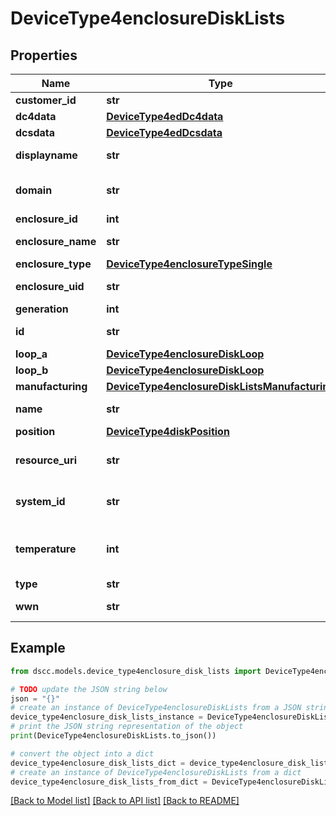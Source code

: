 # DeviceType4enclosureDiskLists


## Properties

Name | Type | Description | Notes
------------ | ------------- | ------------- | -------------
**customer_id** | **str** | customerId | [optional] 
**dc4data** | [**DeviceType4edDc4data**](DeviceType4edDc4data.md) |  | [optional] 
**dcsdata** | [**DeviceType4edDcsdata**](DeviceType4edDcsdata.md) |  | [optional] 
**displayname** | **str** | Enclosure Display name | [optional] 
**domain** | **str** | Domain that the resource belongs to | [optional] 
**enclosure_id** | **int** |  | [optional] 
**enclosure_name** | **str** | Name of the enclosure | [optional] 
**enclosure_type** | [**DeviceType4enclosureTypeSingle**](DeviceType4enclosureTypeSingle.md) |  | [optional] 
**enclosure_uid** | **str** | Parent UID of the resource. | [optional] 
**generation** | **int** | generation | [optional] 
**id** | **str** | Unique Identifier of the resource. | [optional] 
**loop_a** | [**DeviceType4enclosureDiskLoop**](DeviceType4enclosureDiskLoop.md) |  | [optional] 
**loop_b** | [**DeviceType4enclosureDiskLoop**](DeviceType4enclosureDiskLoop.md) |  | [optional] 
**manufacturing** | [**DeviceType4enclosureDiskListsManufacturing**](DeviceType4enclosureDiskListsManufacturing.md) |  | [optional] 
**name** | **str** | Name of the resource. | [optional] 
**position** | [**DeviceType4diskPosition**](DeviceType4diskPosition.md) |  | [optional] 
**resource_uri** | **str** | resourceUri for detailed enclosure object | [optional] 
**system_id** | **str** | SystemUid/Serial Number  of the array. | [optional] 
**temperature** | **int** | temperature of the resource part. This field is deprecated. | [optional] 
**type** | **str** | type | [optional] 
**wwn** | **str** | WWN of the resource. | [optional] 

## Example

```python
from dscc.models.device_type4enclosure_disk_lists import DeviceType4enclosureDiskLists

# TODO update the JSON string below
json = "{}"
# create an instance of DeviceType4enclosureDiskLists from a JSON string
device_type4enclosure_disk_lists_instance = DeviceType4enclosureDiskLists.from_json(json)
# print the JSON string representation of the object
print(DeviceType4enclosureDiskLists.to_json())

# convert the object into a dict
device_type4enclosure_disk_lists_dict = device_type4enclosure_disk_lists_instance.to_dict()
# create an instance of DeviceType4enclosureDiskLists from a dict
device_type4enclosure_disk_lists_from_dict = DeviceType4enclosureDiskLists.from_dict(device_type4enclosure_disk_lists_dict)
```
[[Back to Model list]](../README.md#documentation-for-models) [[Back to API list]](../README.md#documentation-for-api-endpoints) [[Back to README]](../README.md)


